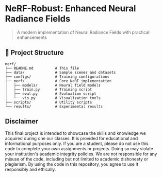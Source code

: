 # NeRF-Robust: Enhanced Neural Radiance Fields

> A modern implementation of Neural Radiance Fields with practical enhancements


## 📁 Project Structure

```
nerf/
├── README.md          # This file
├── data/              # Sample scenes and datasets
├── configs/           # Training configurations
├── nerf/              # Core NeRF implementation
│   ├── models/        # Neural field models
│   ├── train.py       # Training script
│   ├── eval.py        # Evaluation script
│   └── vis.py         # Visualization tools
├── scripts/           # Utility scripts
└── results/           # Experimental results
```

## Disclaimer
This final project is intended to showcase the skills and knowledge we acquired during one our classes. It is provided for educational and informational purposes only. If you are a student, please do not use this code to complete your own assignments or projects. Doing so may violate your institution's academic integrity policies. We are not responsible for any misuse of the code, including but not limited to academic dishonesty or plagiarism. By using the code in this repository, you agree to use it responsibly and ethically.
